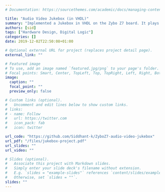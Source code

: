 ```yaml
---
# Documentation: https://sourcethemes.com/academic/docs/managing-content/

title: "Audio Video Jukebox (in VHDL)"
summary: "Implemented a Jukebox in VHDL on the Zybo Z7 board. It plays three songs: *Twinkle-Twinkle Little Star, Jingle Bells, We Wish You a Merry Christmas and a Happy New Year!* It also includes pause and top functionality for audio and video, three different user-choosable speeds for audio and video content, a *DJ Mode* to mix and pick up songs from where left last, and three dynamic visuals that go with each song. The visuals are synced with the audio. Also included a regular pause screen as well a retro flashing pause screen!"
authors: [sid]
tags: ["Hardware Design, Digital Logic"]
categories: []
date: 2019-12-02T22:50:08+01:00

# Optional external URL for project (replaces project detail page).
external_link: ""

# Featured image
# To use, add an image named `featured.jpg/png` to your page's folder.
# Focal points: Smart, Center, TopLeft, Top, TopRight, Left, Right, BottomLeft, Bottom, BottomRight.
image:
  caption: ""
  focal_point: ""
  preview_only: false

# Custom links (optional).
#   Uncomment and edit lines below to show custom links.
# links:
# - name: Follow
#   url: https://twitter.com
#   icon_pack: fab
#   icon: twitter

url_code: "https://github.com/Siddhant-k/ZyboZ7-audio-video-jukebox"
url_pdf: "/files/jukebox-project.pdf"
url_slides: ""
url_video: ""

# Slides (optional).
#   Associate this project with Markdown slides.
#   Simply enter your slide deck's filename without extension.
#   E.g. `slides = "example-slides"` references `content/slides/example-slides.md`.
#   Otherwise, set `slides = ""`.
slides: ""
---
```

